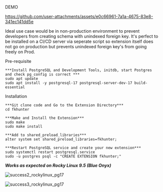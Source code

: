 DEMO

https://github.com/user-attachments/assets/e0c66961-7a1a-4675-83e8-341ec141dd5e



Ideal use case would be in non-production environment to prevent developers from creating schema with unindexed foreign key. It's perfect to be installed on a CI/CD server via seperate script so extension itself does not go on production but prevents unindexed foreign key's from going freely on Prod.



Pre-requisite 
```
***Install PostgreSQL and Development Tools, initdb, start Postgres and check pg_config is correct ***
sudo apt update
sudo apt install -y postgresql-17 postgresql-server-dev-17 build-essential
```

Installation
```
***Git clone code and Go to the Extension Directory***
cd fkhunter

***Make and Install the Extension***
sudo make
sudo make install

***Add to shared_preload_libraries***
alter system set shared_preload_libraries=fkhunter;

***Restart PostgreSQL service and create your new extension***
sudo systemctl restart postgresql.service
sudo -u postgres psql -c "CREATE EXTENSION fkhunter;"
```

***Works as expected on Rocky Linux 9.5 (Blue Onyx)***

![success2_rockylinux_pg17](https://github.com/user-attachments/assets/72468643-329b-46b3-bbd6-bc0075c90ca1)

![success3_rockylinux_pg17](https://github.com/user-attachments/assets/15219828-6c75-475a-9db4-901c5ac498a1)
